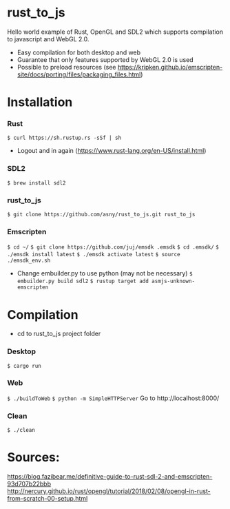 # rust_to_js
Hello world example of Rust, OpenGL and SDL2 which supports compilation to javascript and WebGL 2.0.

* Easy compilation for both desktop and web
* Guarantee that only features supported by WebGL 2.0 is used
* Possible to preload resources (see https://kripken.github.io/emscripten-site/docs/porting/files/packaging_files.html)

# Installation
### Rust
```$ curl https://sh.rustup.rs -sSf | sh```
- Logout and in again
(https://www.rust-lang.org/en-US/install.html)

### SDL2
```$ brew install sdl2```

### rust_to_js
```$ git clone https://github.com/asny/rust_to_js.git rust_to_js```

### Emscripten
```$ cd ~/```
```$ git clone https://github.com/juj/emsdk .emsdk```
```$ cd .emsdk/```
```$ ./emsdk install latest```
```$ ./emsdk activate latest```
```$ source ./emsdk_env.sh```
- Change embuilder.py to use python (may not be necessary)
```$ embuilder.py build sdl2```
```$ rustup target add asmjs-unknown-emscripten```

# Compilation
- cd to rust_to_js project folder

### Desktop
```$ cargo run```

### Web
```$ ./buildToWeb```
```$ python -m SimpleHTTPServer```
Go to http://localhost:8000/

### Clean
```$ ./clean```

# Sources:
https://blog.fazibear.me/definitive-guide-to-rust-sdl-2-and-emscripten-93d707b22bbb
http://nercury.github.io/rust/opengl/tutorial/2018/02/08/opengl-in-rust-from-scratch-00-setup.html
